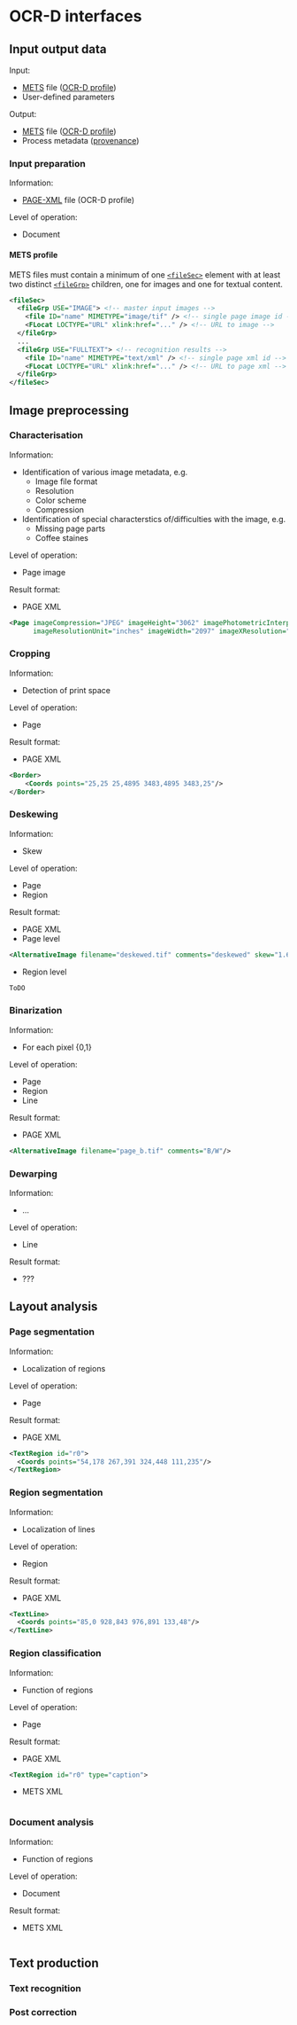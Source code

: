# OCR-D interfaces

## Input output data

Input:
  - [METS](https://www.loc.gov/standards/mets/) file ([OCR-D profile](https://github.com/OCR-D/spec/blob/master/services.md#mets-profile))
  - User-defined parameters
  
Output:
  - [METS](https://www.loc.gov/standards/mets/) file ([OCR-D profile](https://github.com/OCR-D/spec/blob/master/services.md#mets-profile))
  - Process metadata ([provenance](https://en.wikipedia.org/wiki/Data_lineage#Data_Provenance))
  
### Input preparation

Information:
  - [PAGE-XML](https://github.com/PRImA-Research-Lab/PAGE-XML) file (OCR-D profile)

Level of operation:
  - Document

#### METS profile

METS files must contain a minimum of one [`<fileSec>`](https://www.loc.gov/standards/mets/docs/mets.v1-9.html#fileSec) element with at least two distinct [`<fileGrp>`](https://www.loc.gov/standards/mets/docs/mets.v1-9.html#fileGrp) children, one for images and one for textual content.
```xml
<fileSec>
  <fileGrp USE="IMAGE"> <!-- master input images -->
    <file ID="name" MIMETYPE="image/tif" /> <!-- single page image id -->
    <FLocat LOCTYPE="URL" xlink:href="..." /> <!-- URL to image -->
  </fileGrp>
  ...
  <fileGrp USE="FULLTEXT"> <!-- recognition results -->
    <file ID="name" MIMETYPE="text/xml" /> <!-- single page xml id -->
    <FLocat LOCTYPE="URL" xlink:href="..." /> <!-- URL to page xml -->
  </fileGrp>
</fileSec>
```

## Image preprocessing

### Characterisation

Information:
  - Identification of various image metadata, e.g.
    + Image file format
    + Resolution
    + Color scheme
    + Compression
  - Identification of special characterstics of/difficulties with the image, e.g.
    + Missing page parts
    + Coffee staines

Level of operation:
  - Page image

Result format:
  - PAGE XML
```xml
<Page imageCompression="JPEG" imageHeight="3062" imagePhotometricInterpretation="RGB"
      imageResolutionUnit="inches" imageWidth="2097" imageXResolution="300" imageYResolution="300">
```

### Cropping

Information:
  - Detection of print space

Level of operation:
  - Page

Result format:
  - PAGE XML
```xml
<Border>
	<Coords points="25,25 25,4895 3483,4895 3483,25"/>
</Border>
```

### Deskewing

Information:
  - Skew

Level of operation:
  - Page
  - Region
  
Result format:
  - PAGE XML
  - Page level
```xml
<AlternativeImage filename="deskewed.tif" comments="deskewed" skew="1.67" rotation="normal"/>
```
  - Region level
```xml
ToDO
```

### Binarization

Information:
  - For each pixel {0,1}

Level of operation:
  - Page
  - Region
  - Line

Result format:
  - PAGE XML
```xml
<AlternativeImage filename="page_b.tif" comments="B/W"/>
```

### Dewarping

Information:
  - ...

Level of operation:
  - Line

Result format:
  - ???

## Layout analysis

### Page segmentation

Information:
  - Localization of regions

Level of operation:
  - Page

Result format:
  - PAGE XML
```xml
<TextRegion id="r0">
  <Coords points="54,178 267,391 324,448 111,235"/>
</TextRegion>
```

### Region segmentation

Information:
  - Localization of lines

Level of operation:
  - Region
  
Result format:
  - PAGE XML
```xml
<TextLine>
  <Coords points="85,0 928,843 976,891 133,48"/>
</TextLine>
```

### Region classification

Information:
  - Function of regions

Level of operation:
  - Page

Result format:
  - PAGE XML
```xml
<TextRegion id="r0" type="caption">
```
  - METS XML
```xml
```

### Document analysis

Information:
  - Function of regions
  
Level of operation:
  - Document

Result format:
  - METS XML
```xml
```

## Text production

### Text recognition

### Post correction
